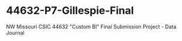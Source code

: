 # 44632-P7-Gillespie-Final
NW Missouri CSIC 44632 "Custom BI" Final Submission Project - Data Journal
